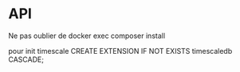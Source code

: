 # API

Ne pas oublier de docker exec <container> composer install

pour init timescale
CREATE EXTENSION IF NOT EXISTS timescaledb CASCADE;
